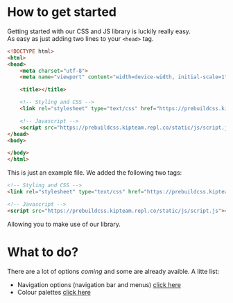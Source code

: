 # How to get started
Getting started with our CSS and JS library is luckily really easy.  
As easy as just adding two lines to your `<head>` tag.
```html
<!DOCTYPE html>
<html>
<head>
	<meta charset="utf-8">
	<meta name="viewport" content="width=device-width, initial-scale=1">

	<title></title>

    <!-- Styling and CSS -->
	<link rel="stylesheet" type="text/css" href="https://prebuildcss.kipteam.repl.co/static/css/styles.css">

    <!-- Javascript -->
	<script src="https://prebuildcss.kipteam.repl.co/static/js/script.js"></script>
</head>
<body>

</body>
</html>
```
This is just an example file. We added the following two tags:
```html
<!-- Styling and CSS -->
<link rel="stylesheet" type="text/css" href="https://prebuildcss.kipteam.repl.co/static/css/styles.css">

<!-- Javascript -->
<script src="https://prebuildcss.kipteam.repl.co/static/js/script.js"></script>
```
Allowing you to make use of our library. 

# What to do?
There are a lot of options _coming_ and some are already avaible. A litte list:
- Navigation options (navigation bar and menus) [click here](/docs/navigation/navigation.md)
- Colour palettes [click here](/docs/palettes/palettes.md)